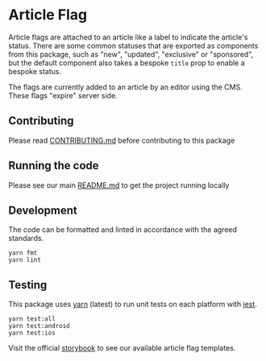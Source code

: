 # Article Flag

Article flags are attached to an article like a label to indicate the article's
status. There are some common statuses that are exported as components from this
package, such as "new", "updated", "exclusive" or "sponsored", but the default
component also takes a bespoke `title` prop to enable a bespoke status.

The flags are currently added to an article by an editor using the CMS. These
flags "expire" server side.

## Contributing

Please read [CONTRIBUTING.md](./CONTRIBUTING.md) before contributing to this
package

## Running the code

Please see our main [README.md](../README.md) to get the project running locally

## Development

The code can be formatted and linted in accordance with the agreed standards.

```
yarn fmt
yarn lint
```

## Testing

This package uses [yarn](https://yarnpkg.com) (latest) to run unit tests on each
platform with [jest](https://facebook.github.io/jest/).

```
yarn test:all
yarn test:android
yarn test:ios
```

Visit the official
[storybook](http://components.thetimes.co.uk/?knob-Size%20of%20ad%20placeholder%3A=default&selectedKind=Primitives%2FArticle%20Flag&selectedStory=Article%20Flag%20%28Default%29&full=0&addons=1&stories=1&panelRight=0&addonPanel=storybooks%2Fstorybook-addon-knobs)
to see our available article flag templates.
